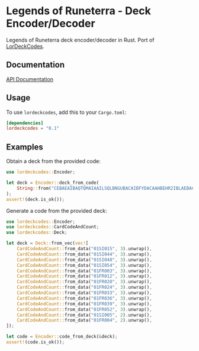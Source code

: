 # Legends of Runeterra - Deck Encoder/Decoder
Legends of Runeterra deck encoder/decoder in Rust. Port of [LorDeckCodes](https://github.com/RiotGames/LoRDeckCodes.).

## Documentation

[API Documentation](https://docs.rs/lordeckcodes)

## Usage

To use `lordeckcodes`, add this to your `Cargo.toml`:

```toml
[dependencies]
lordeckcodes = "0.1"
```

## Examples
 Obtain a deck from the provided code:

 ```rust
 use lordeckcodes::Encoder;

 let deck = Encoder::deck_from_code(
     String::from("CEBAEAIBAQTQMAIAAILSQLBNGUBACAIBFYDACAAHBEHR2IBLAEBACAIFAY")
 );
 assert!(deck.is_ok());
 ```

 Generate a code from the provided deck:
 ```rust
 use lordeckcodes::Encoder;
 use lordeckcodes::CardCodeAndCount;
 use lordeckcodes::Deck;

 let deck = Deck::from_vec(vec![
     CardCodeAndCount::from_data("01SI015", 3).unwrap(),
     CardCodeAndCount::from_data("01SI044", 3).unwrap(),
     CardCodeAndCount::from_data("01SI048", 3).unwrap(),
     CardCodeAndCount::from_data("01SI054", 3).unwrap(),
     CardCodeAndCount::from_data("01FR003", 3).unwrap(),
     CardCodeAndCount::from_data("01FR012", 3).unwrap(),
     CardCodeAndCount::from_data("01FR020", 3).unwrap(),
     CardCodeAndCount::from_data("01FR024", 3).unwrap(),
     CardCodeAndCount::from_data("01FR033", 3).unwrap(),
     CardCodeAndCount::from_data("01FR036", 3).unwrap(),
     CardCodeAndCount::from_data("01FR039", 3).unwrap(),
     CardCodeAndCount::from_data("01FR052", 3).unwrap(),
     CardCodeAndCount::from_data("01SI005", 2).unwrap(),
     CardCodeAndCount::from_data("01FR004", 2).unwrap(),
 ]);

 let code = Encoder::code_from_deck(&deck);
 assert!(code.is_ok());
 ```
